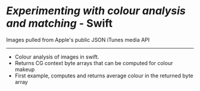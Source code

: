 *Experimenting with colour analysis and matching* - Swift
=============================================================

Images pulled from Apple's public JSON iTunes media API
______________________

- Colour analysis of images in swift.
- Returns CG context byte arrays that can be computed for colour makeup
- First example, computes and returns average colour in the returned byte array